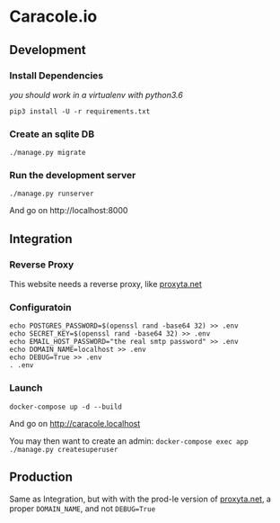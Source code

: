 # Caracole.io

## Development

### Install Dependencies

*you should work in a virtualenv with python3.6*

```
pip3 install -U -r requirements.txt
```

### Create an sqlite DB

```
./manage.py migrate
```

### Run the development server

```
./manage.py runserver
```

And go on http://localhost:8000

## Integration

### Reverse Proxy

This website needs a reverse proxy, like [proxyta.net](https://framagit.org/nim65s/proxyta.net)

### Configuratoin


```
echo POSTGRES_PASSWORD=$(openssl rand -base64 32) >> .env
echo SECRET_KEY=$(openssl rand -base64 32) >> .env
echo EMAIL_HOST_PASSWORD="the real smtp password" >> .env
echo DOMAIN_NAME=localhost >> .env
echo DEBUG=True >> .env
. .env
```

### Launch

```
docker-compose up -d --build
```

And go on http://caracole.localhost

You may then want to create an admin: `docker-compose exec app ./manage.py createsuperuser`

## Production

Same as Integration, but with with the prod-le version of [proxyta.net](https://framagit.org/nim65s/proxyta.net), a proper `DOMAIN_NAME`, and not `DEBUG=True`
